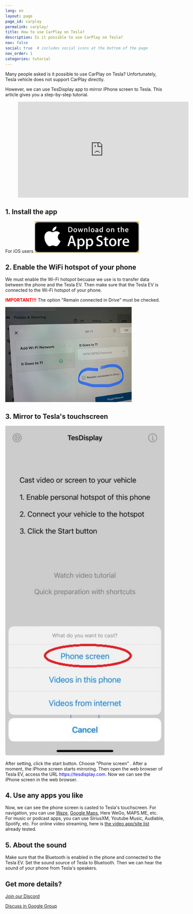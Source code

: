 ```yaml
---
lang: en
layout: page
page_id: carplay
permalink: carplay/
title: How to use CarPlay on Tesla?
description: Is it possible to use CarPlay on Tesla?
nav: false
social: true  # includes social icons at the bottom of the page
nav_order: 1
categories: tutorial
---
```


Many people asked is it possible to use CarPlay on Tesla? Unfortunately, Tesla vehicle does not support CarPlay directly.

However, we can use TesDisplay app to mirror iPhone screen to Tesla. This article gives you a step-by-step tutorial.

<!-- blank line -->
<figure class= "video-container" >
  <iframe width= "540"  height= "303"  src= "https://www.youtube.com/embed/7gpRzQRM3uk"  frameborder= "0"  allowfullscreen= "true" > </iframe>
</figure>
<!-- blank line -->

## 1. Install the app
For iOS users
<a id= "appstore"  href = "https://apps.apple.com/app/tesdisplay-screen-mirror/id6469987744" >
  <img src= "/assets/img/app-store-badge.png"  height= "100px" >
</a>

## 2. Enable the WiFi hotspot of your phone
<p>We must enable the Wi-Fi hotspot becuase we use is to transfer data between the phone and the Tesla EV.
Then make sure that the Tesla EV is connected to the Wi-Fi hotspot of your phone.</p>
<p><span style= "color: red" ><b>IMPORTANT!!!</b></span> The option  "Remain connected in Drive"  must be checked.</p>
<img src= "/assets/img/wifi-connected.jpg"  height= "300px" >

## 3. Mirror to Tesla's touchscreen
<p style= "text-align: center;" >
<img src= "/assets/img/iphone-screen.jpg"  alt= "The start choice of TesDisplay app"  width= "540px" >
</p>
After setting, click the start button. Choose  "Phone screen" . After a moment, the iPhone screen starts mirroring.
Then open the web browser of Tesla EV, access the URL <span style= "color:blue" >https://tesdisplay.com</span>. Now we can see the iPhone screen in the web browser.

## 4. Use any apps you like
Now, we can see the phone screen is casted to Tesla's touchscreen.
For navigation, you can use <a href= "/waze" >Waze</a>, <a href= "/gmap" >Google Maps</a>, Here WeGo, MAPS.ME, etc.
For music or podcast apps, you can use SiriusXM, Youtube Music, Audiable, Spotify, etc.
For online video streaming, here is <a href= "/sites" >the video app/site list</a> already tested.

## 5. About the sound
Make sure that the Bluetooth is enabled in the phone and connected to the Tesla EV.
Set the sound source of Tesla to Bluetooth.
Then we can hear the sound of your phone from Tesla's speakers.

## Get more details?
<p><a href = "https://discord.gg/Tvbs9uWcN9"  target= "_blank" >Join our Discord</a></p>
<p><a href = "https://groups.google.com/g/tesla-display"  target= "_blank" >Discuss in Google Group</a></p>

